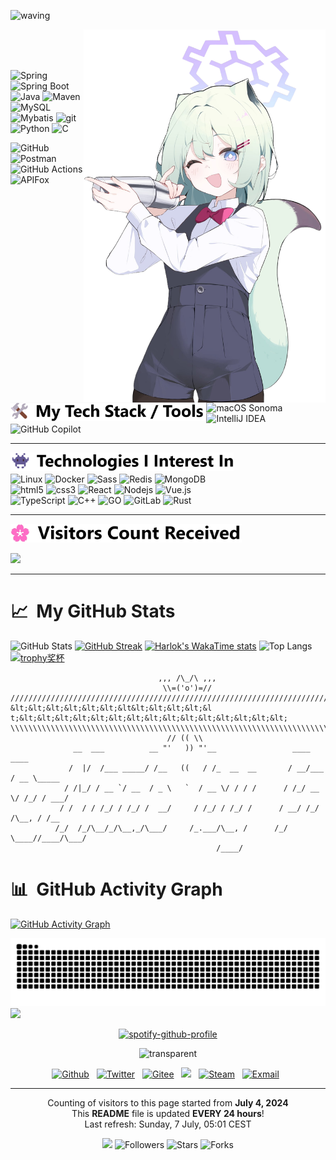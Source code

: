 ![waving](https://capsule-render.vercel.app/api?type=waving&height=150&fontAlign=80&text=†ジェルばんは†&fontAlignY=350&color=gradientheight=800)
<div align="left">
    <img align='right' src='https://github.com/fo9c/fo9c/blob/main/image/character/Blue%20Achieve-wife1-half.png' width='387'>
    <br clear="left"/>
    <img align='left' src='https://github.com/fo9c/fo9c/blob/main/image/titles/Tech%20Stack%20%26%20Tools.png' height='30'>
<p>
    <br>
    <br>    
    <img alt="Spring" src="https://img.shields.io/badge/Spring-6DB33F?style=flat-square&logo=spring&logoColor=white" /> <img alt="Spring Boot" src="https://img.shields.io/badge/Spring%20Boot-6DB33F?style=flat-square&logo=spring-boot&logoColor=white" /> <img alt="Java" src="https://img.shields.io/badge/-Java-007396?style=flat-square&logo=java&logoColor=white" /> <img alt="Maven" src="https://img.shields.io/badge/Maven-C71A36?style=flat-square&logo=apache-maven&logoColor=white" /> <img alt="MySQL" src="https://img.shields.io/badge/MySQL-4479A1?style=flat-square&logo=mysql&logoColor=white">    
    <br>
    <img alt="Mybatis" src="https://img.shields.io/badge/Mybatis-1f092c?style=flat-square&logo=mybatis&logoColor=white" /> <img alt="git" src="https://img.shields.io/badge/-Git-F05032?style=flat-square&logo=git&logoColor=white" /> <img alt="Python" src="https://img.shields.io/badge/-Python-blue?style=flat-square&logo=Python&logoColor=white" /> <img alt="C" src="https://img.shields.io/badge/C-A8B9CC?style=flat-square&logo=c&logoColor=white">
</p>
<p>
    <img alt="GitHub" src="https://img.shields.io/badge/GitHub-181717?style=flat-square&logo=github&logoColor=white"> <img alt="Postman" src="https://img.shields.io/badge/Postman-FF6C37?style=flat-square&logo=postman&logoColor=white"> <img alt="GitHub Actions" src="https://img.shields.io/badge/GitHub%20Actions-2088FF?style=flat-square&logo=github-actions&logoColor=white"> <img alt="APIFox" src="https://img.shields.io/badge/APIfox-FCA120?style=flat-square&logo=apifox&logoColor=white">
    <br>
    <img alt="macOS Sonoma" src="https://img.shields.io/badge/macOS Sonoma-gray?style=flat-square&logo=apple&logoColor=white" /> <img alt="IntelliJ IDEA" src="https://img.shields.io/badge/IntelliJ%20IDEA-000000?style=flat-square&logo=intellij-idea&logoColor=white"> <img alt="GitHub Copilot" src="https://img.shields.io/badge/GitHub%20Copilot-2088FF?style=flat-square&logo=github-copilot&logoColor=white">
</p>

----

<img align='left' src='https://github.com/fo9c/fo9c/blob/main/image/titles/Technologies%20I%20interested%20ln.png' height='30'>
<p>
    <br>
    <br>    
    <img alt="Linux" src="https://img.shields.io/badge/-Linux-FCC624?style=flat-square&logo=linux&logoColor=black" /> <img alt="Docker" src="https://img.shields.io/badge/-Docker-46a2f1?style=flat-square&logo=docker&logoColor=white" /> <img alt="Sass" src="https://img.shields.io/badge/-Sass-CC6699?style=flat-square&logo=sass&logoColor=white" /> <img alt="Redis" src="https://img.shields.io/badge/Redis-DC382D?style=flat-square&logo=redis&logoColor=white" /> <img alt="MongoDB" src="https://img.shields.io/badge/-MongoDB-13aa52?style=flat-square&logo=mongodb&logoColor=white" />
    <br>
    <img alt="html5" src="https://img.shields.io/badge/-HTML5-E34F26?style=flat-square&logo=html5&logoColor=white" /> <img alt="css3" src="https://img.shields.io/badge/-CSS3-1572B6?style=flat-square&logo=css3&logoColor=white" /> <img alt="React" src="https://img.shields.io/badge/-React-45b8d8?style=flat-square&logo=react&logoColor=white" /> <img alt="Nodejs" src="https://img.shields.io/badge/-Nodejs-43853d?style=flat-square&logo=Node.js&logoColor=white" /> <img alt="Vue.js" src="https://img.shields.io/badge/Vue.js-%2335495e.svg?style=flat-square&logo=vue.js&logoColor=%234FC08D" />
    <br>
    <img alt="TypeScript" src="https://img.shields.io/badge/-TypeScript-007ACC?style=flat-square&logo=typescript&logoColor=white" /> <img alt="C++" src="https://img.shields.io/badge/-C++-00599C?style=flat-square&logo=c&logoColor=white" /> <img alt="GO" src="https://img.shields.io/badge/go-%2300ADD8.svg?style=flat-square&logo=go&logoColor=white" /> <img alt="GitLab" src="https://img.shields.io/badge/-GitLab-FCA121?style=flat-square&logo=gitlab&logoColor=white"> <img alt="Rust" src="https://img.shields.io/badge/Rust-000000?style=flat-square&logo=rust&logoColor=white">   
</p>

----
<img align='left' src='https://github.com/fo9c/fo9c/blob/main/image/titles/Visitors%20Count%20Received.png' height='30'>
<br clear="left"/>
<br>
<img src="https://count.getloli.com/get/@fo9c.github.readme?theme=rule34" width="370">
</div>

----

<!-- ------------------------------------------------------------------------------------------------- -->

# 📈 &nbsp;My GitHub Stats
![GitHub Stats](https://github-stats.ubrong.com/api?username=fo9c&theme=transparent&hide_border=false&include_all_commits=true&count_private=true&show_icons=true&hide=issues&custom_title=GitHub%20Stats)
[![GitHub Streak](https://streak-stats.demolab.com?user=fo9c&theme=transparent&hide_border=%E5%81%87&date_format=M%20j%5B%2C%20Y%5D&mode=weekly&card_height=170&card_width=347&hide_total_contributions=true)](https://git.io/streak-stats)
[![Harlok's WakaTime stats](https://github-readme-stats.vercel.app/api/wakatime?username=fo9c&range=all_time)]()
![Top Langs](https://github-readme-stats.vercel.app/api/top-langs/?username=fo9c&card_width=347&size_weight=0&count_weight=1&langs_count=6)
[![trophy奖杯](https://github-trophies.vercel.app/?username=fo9c&row=1&margin-w=5&no-bg=true&column=8)](https://github-profile-trophy.vercel.app/?username=fo9c)


```text
                                 ,,, /\_/\ ,,,
                                  \\=('o')=//
///////////////////////////////////////////////////////////////////////////////////////////////////////////
&lt;&lt;&lt;&lt;&lt;&lt;&lt&lt;&lt;&lt;&lt;&l t;&lt;&lt;&lt;&lt;&lt;&lt;&lt;&lt;&lt;&lt;&lt;&lt;&lt;&lt;&lt;
\\\\\\\\\\\\\\\\\\\\\\\\\\\\\\\\\\\\\\\\\\\\\\\\\\\\\\\\\\\\\\\\\\\\\\\\\\\\\\\\\\\\\\\\\\\\\\\\\\\\\\\\\\\
                                   // (( \\
              __  ___          __ "'   )) "'__                 ____      ____
             /  |/  /___ _____/ /__   ((   / /_  __  __       / __/___  / __ \_____
            / /|_/ / __ `/ __  / _ \   `  / __ \/ / / /      / /_/ __ \/ /_/ / ___/
           / /  / / /_/ / /_/ /  __/     / /_/ / /_/ /      / __/ /_/ /\__, / /__
          /_/  /_/\__/_/\__,_/\___/     /_.___/\__, /      /_/  \____//____/\___/
                                              /____/
```

<!-- ------------------------------------------------------------------------------------------------- -->

# 📊 &nbsp;GitHub Activity Graph
[![GitHub Activity Graph](https://github-readme-activity-graph.vercel.app/graph?username=fo9c&theme=github-compact&hide_border=true&area=true&area_color=40c463&line=3CB371&point=3CB371&hide_title=true&grid=false)](https://github.com/fo9c)

<picture>
  <source media="(prefers-color-scheme: dark)" srcset="https://raw.githubusercontent.com/fo9c/fo9c/output/github-contribution-grid-snake-dark.svg">
  <source media="(prefers-color-scheme: light)" srcset="https://raw.githubusercontent.com/fo9c/fo9c/output/github-contribution-grid-snake.svg">
  <img alt="GitHub Activity Graph" src="https://raw.githubusercontent.com/fo9c/fo9c/output/github-contribution-grid-snake.svg">
</picture>

<!-- ------------------------------------------------------------------------------------------------- -->

<img src="https://capsule-render.vercel.app/api?type=transparent&fontColor=000&text=%F0%9F%8E%B5%20My%20Favorite%20Song&height=60&fontSize=45" />
<div align="center">

[![spotify-github-profile](https://spotify-github-profile.kittinanx.com/api/view?uid=31mlhz3dotq6fvu5rjvpmovblqby&cover_image=true&theme=default&show_offline=false&background_color=121212&interchange=false&bar_color_cover=true)](https://github.com/kittinan/spotify-github-profile)
</div>



<!-- ------------------------------------------------------------------------------------------------- -->
<div align="center">

![transparent](https://capsule-render.vercel.app/api?type=transparent&fontColor=000&text=📫%20How%20to%20reach%20me%20&height=60&fontSize=45)
    <p><a href="https://github.com/fo9c" target="_blank"><img alt="Github" src="https://img.shields.io/badge/GitHub-%2312100E.svg?&style=for-the-badge&logo=Github&logoColor=white" /></a>&nbsp;&nbsp; <a href="https://twitter.com/us_3a" target="_blank"><img alt="Twitter" src="https://img.shields.io/badge/Twitter-%231DA1F2.svg?&style=for-the-badge&logo=X&logoColor=white" /></a>&nbsp;&nbsp; <a href="https://gitee.com/fo9c_us" target="_blank"><img alt="Gitee" src="https://img.shields.io/badge/Gitee-d90013?&style=for-the-badge&logo=gitee&logoColor=white" /></a>&nbsp;&nbsp; <a href="https://www.youtube.com/@fo9c"><img src="https://img.shields.io/badge/youtube-910b0c?&style=for-the-badge&logo=youtube&logoColor=white"></a> &nbsp; <a href="https://steamcommunity.com/profiles/76561199036378412/" target="_blank"><img alt="Steam" src="https://img.shields.io/badge/Steam-1c384d.svg?&style=for-the-badge&logo=steam&logoColor=white" /></a>&nbsp;&nbsp; <a href="mailto:fo9c@fo9c.cn"><img alt="Exmail" img src="https://img.shields.io/badge/Exmail-blue?&style=for-the-badge&logo=microsoftoutlook&logoColor=white"></a>&nbsp;&nbsp;</p>
</div>

----
<p align="center">
  Counting of visitors to this page started from <b>July 4, 2024</b><br>
  This <b>README</b> file is updated <b>EVERY 24 hours</b>!<br>
  Last refresh: Sunday, 7 July, 05:01 CEST
</p>

<p align="center"><img src="https://github.com/thmsgbrt/thmsgbrt/workflows/README%20build/badge.svg" /> 
<img alt="Followers" src="https://img.shields.io/github/followers/fo9c?style=flat-square&labelColor=343b41"/>
<img alt="Stars" src="https://img.shields.io/github/stars/fo9c/fo9c?style=flat-square&labelColor=343b41"/>
<img alt="Forks" src="https://img.shields.io/github/forks/fo9c/fo9c?style=flat-square&labelColor=343b41"/></p>


<!-- ------------------------------------------------------------------------------------------------- -->

<!--
![transparent](https://capsule-render.vercel.app/api?type=transparent&fontColor=000&height=39&fontSize=32&fontAlign=30&text=🛠%20My%20Tech%20Stack%20/%20Tools)
![transparent](https://capsule-render.vercel.app/api?type=transparent&fontColor=000&height=39&fontSize=32&fontAlign=30&text=👾%20Technologies%20I%20Interest%20In)
![transparent](https://capsule-render.vercel.app/api?type=transparent&fontColor=000&height=39&fontSize=32&fontAlign=24&text=🌸%20Visitors%20Count%20Received)

<div align="center">

[![Typing SVG](https://readme-typing-svg.demolab.com?font=Maitree&weight=600&size=30&duration=2000&pause=1800&color=518AFF&center=%E7%9C%9F&vCenter=%E7%9C%9F&repeat=true&random=%E5%81%87&width=805&center=true&duration=2000&lines=I%60m+a+back-end+engineer+from+China.;Enjoying+swapping+programming+knowledge+with+you!)](https://git.io/typing-svg)
</div>
<img align='left' src='https://github.com/fo9c/fo9c/blob/main/image/GithubUwU.png' width="300"> 
-->

